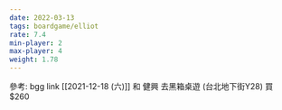 ```yaml
---
date: 2022-03-13
tags: boardgame/elliot
rate: 7.4
min-player: 2
max-player: 4
weight: 1.78
---
```


參考: bgg link
[[2021-12-18 (六)]] 和 健興 去黑箱桌遊 (台北地下街Y28) 買 $260